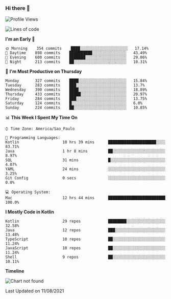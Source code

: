 ### Hi there 👋

<!--
**fernandonogueira/fernandonogueira** is a ✨ _special_ ✨ repository because its `README.md` (this file) appears on your GitHub profile.

Here are some ideas to get you started:

- 🔭 I’m currently working on ...
- 🌱 I’m currently learning ...
- 👯 I’m looking to collaborate on ...
- 🤔 I’m looking for help with ...
- 💬 Ask me about ...
- 📫 How to reach me: ...
- 😄 Pronouns: ...
- ⚡ Fun fact: ...
-->

<!--START_SECTION:waka-->
![Profile Views](http://img.shields.io/badge/Profile%20Views-0-blue)

![Lines of code](https://img.shields.io/badge/From%20Hello%20World%20I%27ve%20Written-463563%20lines%20of%20code-blue)

**I'm an Early 🐤** 

```text
🌞 Morning    354 commits    ████░░░░░░░░░░░░░░░░░░░░░   17.14% 
🌆 Daytime    898 commits    ██████████░░░░░░░░░░░░░░░   43.49% 
🌃 Evening    600 commits    ███████░░░░░░░░░░░░░░░░░░   29.06% 
🌙 Night      213 commits    ██░░░░░░░░░░░░░░░░░░░░░░░   10.31%

```
📅 **I'm Most Productive on Thursday** 

```text
Monday       327 commits    ████░░░░░░░░░░░░░░░░░░░░░   15.84% 
Tuesday      283 commits    ███░░░░░░░░░░░░░░░░░░░░░░   13.7% 
Wednesday    390 commits    ████░░░░░░░░░░░░░░░░░░░░░   18.89% 
Thursday     433 commits    █████░░░░░░░░░░░░░░░░░░░░   20.97% 
Friday       284 commits    ███░░░░░░░░░░░░░░░░░░░░░░   13.75% 
Saturday     124 commits    █░░░░░░░░░░░░░░░░░░░░░░░░   6.0% 
Sunday       224 commits    ██░░░░░░░░░░░░░░░░░░░░░░░   10.85%

```


📊 **This Week I Spent My Time On** 

```text
⌚︎ Time Zone: America/Sao_Paulo

💬 Programming Languages: 
Kotlin                   10 hrs 39 mins      █████████████████████░░░░   83.71% 
Java                     1 hr 8 mins         ██░░░░░░░░░░░░░░░░░░░░░░░   8.97% 
SQL                      31 mins             █░░░░░░░░░░░░░░░░░░░░░░░░   4.07% 
YAML                     24 mins             ░░░░░░░░░░░░░░░░░░░░░░░░░   3.25% 
Git Config               0 secs              ░░░░░░░░░░░░░░░░░░░░░░░░░   0.0%

💻 Operating System: 
Mac                      12 hrs 44 mins      █████████████████████████   100.0%

```

**I Mostly Code in Kotlin** 

```text
Kotlin                   29 repos            ████████░░░░░░░░░░░░░░░░░   32.58% 
Java                     12 repos            ███░░░░░░░░░░░░░░░░░░░░░░   13.48% 
TypeScript               10 repos            ██░░░░░░░░░░░░░░░░░░░░░░░   11.24% 
JavaScript               10 repos            ██░░░░░░░░░░░░░░░░░░░░░░░   11.24% 
Shell                    9 repos             ██░░░░░░░░░░░░░░░░░░░░░░░   10.11%

```


**Timeline**

![Chart not found](https://raw.githubusercontent.com/fernandonogueira/fernandonogueira/master/charts/bar_graph.png) 


 Last Updated on 11/08/2021
<!--END_SECTION:waka-->
